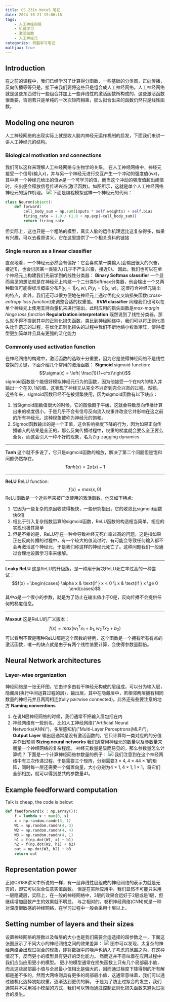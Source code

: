 ```yaml
---
title: CS 231n Note5 笔记
date: 2024-10-21 19:06:16
tags:
    - 人工神经网络
    - 机器学习
    - 激活函数
    - 人工神经元
categories: 机器学习笔记
mathjax: true
---
```

## Introduction
在之前的课程中，我们已经学习了计算得分函数，一些基础的分类器，正向传播，反向传播等等只是，接下来我们要将这些只是组合成人工神经网络。人工神经网络就是这些东西进行一些组合并加上一些非线性的激活函数所构成的，这些激活函数很重要，否则若只是单纯的一次次矩阵相乘，那么拟合出来的函数仍然只是线性函数。

## Modeling one neuron
人工神经网络的出现实际上就是收人脑内神经元运作机制的启发，下面我们来讲一讲人工神经元的结构。

### Biological motivation and connections
我们可以这样来理解人工神经网络与生物学的关系。
在人工神经网络中，神经元接受一个信号(输入$x$)，并与另一个神经元进行交互产生一个冲动的强度值($wx$)，其中另一个神经元给出的值$w$是一个可学习的值，而当这个冲动的强度值超出阈值时，突出便会释放信号传递兴奋(激活函数)。如图所示，这就是单个人工神经网络神经元的运作机理。
![](/assets/CS-231n-4/1.png)
下面是编程模拟这样一个神经元的代码：
```python
class Neuron(object):
    def forward:
        cell_body_sum = np.sum(inputs * self.weights) + self.bias
        firing_rate = 1.0 / (1.0 + np.exp(-cell_body_sum))
        return firing_rate
```
但实际上，这也只是一个粗略的模型，真实人脑的运作机理远比这复杂得多，如果有兴趣，可以去看原讲义，它在这里提供了一个相关资料的链接

### Single neuron as a linear classifier
直观地看，一个神经元必然会有偏好：它会喜欢某一类输入(会输出很大的兴奋，接近1)，也会讨厌某一类输入(几乎不产生兴奋，接近0)。
因此，我们也可以在单个神经元上构建我们先前学到的线性分类器：
**Binary Softmax classifier**
一个显而易见的想法就是在神经元上构建一个二分类Softmax分类器，他会输出一个又两种取值可能得标准概率分布$P(y_i = 1|x_i,w),P(y_i = 0|x_i,w)$，这很符合神经元输出的特点，此外，我们还可以很方便地在神经元上通过优化交叉熵损失函数(*cross-entropy loss function*)来调整合适的权重值。
**SVM classifier**
同理我们也可以在单个神经元上使用支持向量机来进行输出，此时应用的损失函数是*max-margin hinge loss function*
**Regularization interpretation**
既然说到了线性分类器，那么就不得不提到其中的正则化损失函数，类比到神经网络中，我们可以将正则化损失比作遗忘的过程，在优化正则化损失的过程中我们不断地缩小权重矩阵，使得模型更加简单并且具有更强的泛化能力

### Commonly used activation function
在神经网络的构建中，激活函数的选取十分重要，因为它是使得神经网络不是线性变换的关键，下面介绍几个常用的激活函数：
**Sigmoid**
sigmoid function:
$$\sigma(x) = \left( \frac{1}{1+e^x}\right)$$
sigmoid函数是个能很好模拟神经元行为的函数，因为他接受一个在$\mathbb{R}$内的输入并输出一个在$(0,1)$的值，这表现了神经元从完全不兴奋到完全兴奋的过程。然鹅，近些年来，sigmoid函数已经不在被频繁使用，因为sigmoid函数有以下缺点：
1. 当Sigmoid函数值很大的时候，它的图像趋于平缓，这就会导致反向传播计算出来的梯度很小，于是几乎不会有信号反向流入权重并改变它并影响在这之前的所有神经元。这种现象被称为神经元的饱和。
2. Sigmod函数输出的是一个正值，这会影响梯度下降的行为，因为如果正向传播输入的结果是全正的，那么反向传播过程中，权重的梯度就会要么全正要么全负。而这会引入一种不好的现象，名为Zig-zagging dynamics
*************
**Tanh**
这个就不多说了，它只是sigmoid函数的缩放，解决了第二个问题但是饱和问题仍然存在。
$$Tanh(x) = 2\sigma(x) - 1$$
*************
**ReLU**
ReLU function:
$$f(x) = max(x, 0)$$
ReLU函数是一个近些年来被广泛使用的激活函数，他又如下特点:
1. 它因为一些复杂的原因收敛得极快，一些研究指出，它的收敛比sigmoid函数快6倍
2. 相比于引入复杂指数运算的sigmoid函数，ReLU函数的构造相当简单，相应的实现也极其简单
3. 但是不幸的是，ReLU存在一种会导致神经元死亡率过高的问题，这是指如果正在反向传播的过程中，有一个较大的值流过时，有可能会导致任何输入都不会再激活这个神经元，于是我们称这样的神经元死亡了。这种问题我们一般通过合理地设置学习率来缓解。
*************
**Leaky ReLU**
这是ReLU的升级版，是一种用于解决ReLU死亡率过高的一种尝试：
$$f(x) = 
\begin{cases}
    \alpha x & \text{if } x < 0 \\
    x & \text{if } x \ge 0
\end{cases}$$
其中$\alpha$是一个很小的参数，就是为了防止在输出值小于0是，反向传播不会提供任何的梯度信息。
**************
**Maxout**
这是ReLU的广义版本：
$$f(x) = max(w_1^Tx_1+b_1,w_2Tx_2 + b_2)$$
可以看到不管是哪种ReLU都是这个函数的特例，这个函数是一个拥有所有有点的激活函数，唯一的缺点就是由于有两个线性值要计算，会使得参数量翻倍。

## Neural Network architectures
### Layer-wise organization
神经网络是一张无环图，它由许多由若干神经元构成的层组成，可以分为输入层，隐藏层(执行中间运算过程的层)，输出层，其中在隐藏层中，若相邻两层拥有相同数量的神经元并且两两相连(fully pairwise connected)。此外还有些要注意的地方
**Naming conventions**
1. 在说N层神经网络的时候，我们通常不把输入层包括在内
2. 神经网络有一些别名，比如人工神经网络("Artificial Neural Networks(ANN)")，多层感知机("Multi-Layer Perceptrons(MLP)")。
**Output Layer**
输出层通常是没有激活函数的，它只计算每一类对应的的分值并作出预测
**Sizing neural networks**
我们通常用神经元的数量以及参数量来衡量一个神经网络的复杂程度。
神经元数量是显而易见的，那么参数量怎么计算呢？
下面是一个计算神经网络参数量的例子：
![](/assets/CS-231n-4/2.png)
我们注意到在这个神经网络中有三次传递过程，于是需要三个矩阵，分别需要$3\times 4, 4\times 4 4\times 1$的矩阵，同时每一层还需要一个偏置向量，大小分别为$4\times 1, 4\times 1, 1\times 1$，将它们全部相加，就可以得到总共的参数量41。

## Example feedforward computation
Talk is cheap, the code is below:
```python
def feedforward(x : np.array()):
    f = lambda x : max(0, x)
    x = np.random.randn(3, 1)
    W1 = np.random.randn(4, 3)
    W2 = np.random.randn(4, 4)
    W3 = np.random.randn(4, 1)
    h1 = f(np.dot(W1, x) + b1)
    h2 = f(np.dot(W2, h1) + b2)
    out = np.dot(W3, h2) + b3
    return out
```

## Representation power
正如CS188讲义中所说的一样，有一层非线性层组成的神经网络的表示力就是无穷的，即它可以拟合任意实值函数。
但是在实际应用中，我们显然不可能只采用一层隐藏层，实际上，在一般的神经网络中，3层的效果会远好于2层或是1层，但继续增加层数产生的效果就不明显。
与之相对的，卷积神经网络(CNN)就是一种对深度很敏感的神经网络，在学习过程中一般会采用十层以上。

## Setting number of layers and their sizes
设置神经网络的层数以及每层的大小也是我们需要合适选择的超参数之一，下面这张图展示了不同大小的神经网络之间的效果差异：
![](/assets/CS-231n-4/3.png)
图中可以发现，太复杂的神经网络会出现过拟合的现象，即将数据中的噪声也纳入了考虑的范围之内，在这种情况下，反而更小的模型具有更好的泛化能力。
然而这并不意味着在应用过程中我们应当应用更小的模型。
更小的模型通常在损失函数上只有几个局部最小值，而且这些局部最小值与全局最小值相比是偏大的，因而通过梯度下降得到的所有解都是差不多的，然而大网络则具有更多的局部最小值，这通常意味着，我们可以通过随机化选择初始权重，逐渐达到更优的解。
于是为了防止过拟合的发生，我们通常并不采用减小模型的方式，我们可以转而通过控制正则化损失函数来避免过拟合的发生。